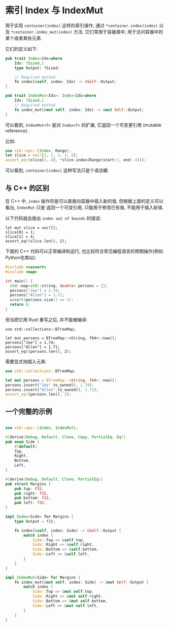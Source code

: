 # 索引 Index 与 IndexMut

用于实现 `container[index]` 这样的索引操作, 通过 `*container.index(index)` 以及
`*container.index_mut(index)` 方法.
它们常用于容器类中, 用于访问容器中的某个或者某些元素.

它们的定义如下:

```rust
pub trait Index<Idx>where
    Idx: ?Sized,{
    type Output: ?Sized;

    // Required method
    fn index(&self, index: Idx) -> &Self::Output;
}

pub trait IndexMut<Idx>: Index<Idx>where
    Idx: ?Sized,{
    // Required method
    fn index_mut(&mut self, index: Idx) -> &mut Self::Output;
}
```

可以看到, `IndexMut<T>` 是对 `Index<T>` 的扩展, 它返回一个可变更引用 (mutable reference).

比如:

```rust
use std::ops::{Index, Range};
let slice = vec![1, 1, 2, 3, 5];
assert_eq!(slice[1..4], *slice.index(Range{start:1, end: 4}));
```

可以看到, `container[index]` 这种写法只是个语法糖.

## 与 C++ 的区别

在 C++ 中, `index` 操作符是可以直接向容器中插入新的值, 但根据上面的定义可以看出, `IndexMut` 只是
返回一个可变引用, 只能用于修改已有值, 不能用于插入新值.

以下代码就会报出 `index out of bounds` 的错误:

```rust, ignore
let mut slice = vec![];
slice[0] = 1;
slice[1] = 4;
assert_eq!(slice.len(), 2);
```

下面的 C++ 代码可以正常编译和运行, 也比较符合常见编程语言的预期操作(例如Python也类似):

```cpp
#include <cassert>
#include <map>

int main() {
  std::map<std::string, double> persons = {};
  persons["Joe"] = 1.74;
  persons["Allen"] = 1.71;
  assert(persons.size() == 2);
  return 0;
}
```

但当把它用 Rust 重写之后, 并不能被编译:

```rust, ignore
use std::collections::BTreeMap;

let mut persons = BTreeMap::<String, f64>::new();
persons["Joe"] = 1.74;
persons["Allen"] = 1.71;
assert_eq!(persons.len(), 2);
```

需要显式地插入元素:

```rust
use std::collections::BTreeMap;

let mut persons = BTreeMap::<String, f64>::new();
persons.insert("Joe".to_owned(), 1.74);
persons.insert("Allen".to_owned(), 1.71);
assert_eq!(persons.len(), 2);
```

## 一个完整的示例

```rust

use std::ops::{Index, IndexMut};

#[derive(Debug, Default, Clone, Copy, PartialEq, Eq)]
pub enum Side {
    #[default]
    Top,
    Right,
    Bottom,
    Left,
}

#[derive(Debug, Default, Clone, PartialEq)]
pub struct Margins {
    pub top: f32,
    pub right: f32,
    pub bottom: f32,
    pub left: f32,
}

impl Index<Side> for Margins {
    type Output = f32;

    fn index(&self, index: Side) -> &Self::Output {
        match index {
            Side::Top => &self.top,
            Side::Right => &self.right,
            Side::Bottom => &self.bottom,
            Side::Left => &self.left,
        }
    }
}

impl IndexMut<Side> for Margins {
    fn index_mut(&mut self, index: Side) -> &mut Self::Output {
        match index {
            Side::Top => &mut self.top,
            Side::Right => &mut self.right,
            Side::Bottom => &mut self.bottom,
            Side::Left => &mut self.left,
        }
    }
}
```